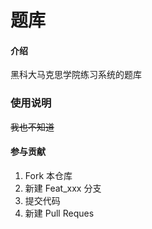 # 题库

#### 介绍
黑科大马克思学院练习系统的题库

### 使用说明
~~我也不知道~~

#### 参与贡献

1.  Fork 本仓库
2.  新建 Feat_xxx 分支
3.  提交代码
4.  新建 Pull Reques
